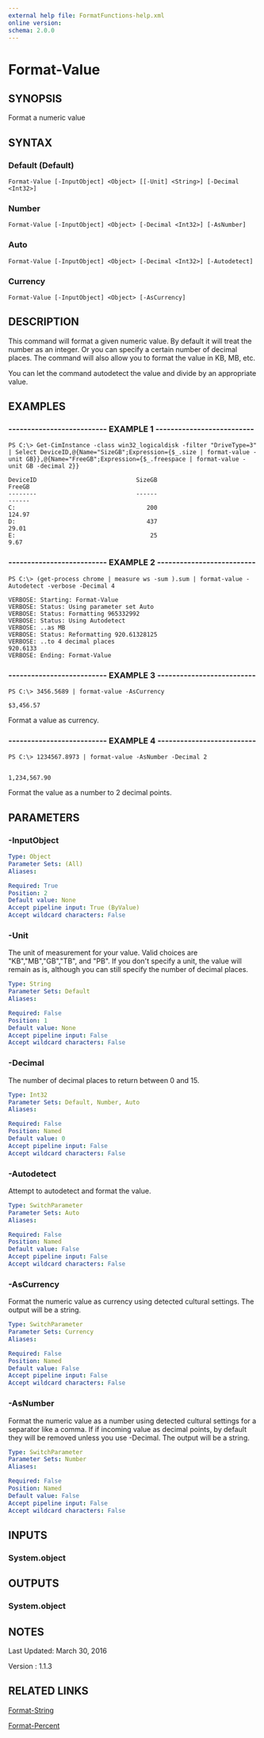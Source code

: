 ```yaml
---
external help file: FormatFunctions-help.xml
online version: 
schema: 2.0.0
---
```


# Format-Value

## SYNOPSIS
Format a numeric value

## SYNTAX

### Default (Default)
```
Format-Value [-InputObject] <Object> [[-Unit] <String>] [-Decimal <Int32>]
```

### Number
```
Format-Value [-InputObject] <Object> [-Decimal <Int32>] [-AsNumber]
```

### Auto
```
Format-Value [-InputObject] <Object> [-Decimal <Int32>] [-Autodetect]
```

### Currency
```
Format-Value [-InputObject] <Object> [-AsCurrency]
```

## DESCRIPTION
This command will format a given numeric value. By default it will treat the number as an integer. Or you can specify a certain number of decimal places. The command will also allow you to format the value in KB, MB, etc.

You can let the command autodetect the value and divide by an appropriate value.

## EXAMPLES

### -------------------------- EXAMPLE 1 --------------------------
```
PS C:\> Get-CimInstance -class win32_logicaldisk -filter "DriveType=3" | Select DeviceID,@{Name="SizeGB";Expression={$_.size | format-value -unit GB}},@{Name="FreeGB";Expression={$_.freespace | format-value -unit GB -decimal 2}}

DeviceID                            SizeGB                                      FreeGB
--------                            ------                                      ------
C:                                     200                                      124.97
D:                                     437                                       29.01
E:                                      25                                        9.67
```

### -------------------------- EXAMPLE 2 --------------------------
```
PS C:\> (get-process chrome | measure ws -sum ).sum | format-value -Autodetect -verbose -Decimal 4

VERBOSE: Starting: Format-Value
VERBOSE: Status: Using parameter set Auto
VERBOSE: Status: Formatting 965332992
VERBOSE: Status: Using Autodetect
VERBOSE: ..as MB
VERBOSE: Status: Reformatting 920.61328125
VERBOSE: ..to 4 decimal places
920.6133
VERBOSE: Ending: Format-Value
```

### -------------------------- EXAMPLE 3 --------------------------
```
PS C:\> 3456.5689 | format-value -AsCurrency

$3,456.57
```
Format a value as currency.

### -------------------------- EXAMPLE 4 --------------------------
```
PS C:\> 1234567.8973 | format-value -AsNumber -Decimal 2


1,234,567.90
```
Format the value as a number to 2 decimal points.

## PARAMETERS

### -InputObject


```yaml
Type: Object
Parameter Sets: (All)
Aliases: 

Required: True
Position: 2
Default value: None
Accept pipeline input: True (ByValue)
Accept wildcard characters: False
```

### -Unit
The unit of measurement for your value.
Valid choices are "KB","MB","GB","TB", and "PB".
If you don't specify a unit, the value will remain as is, although you can still specify the number of decimal places.

```yaml
Type: String
Parameter Sets: Default
Aliases: 

Required: False
Position: 1
Default value: None
Accept pipeline input: False
Accept wildcard characters: False
```

### -Decimal
The number of decimal places to return between 0 and 15.

```yaml
Type: Int32
Parameter Sets: Default, Number, Auto
Aliases: 

Required: False
Position: Named
Default value: 0
Accept pipeline input: False
Accept wildcard characters: False
```

### -Autodetect
Attempt to autodetect and format the value.

```yaml
Type: SwitchParameter
Parameter Sets: Auto
Aliases: 

Required: False
Position: Named
Default value: False
Accept pipeline input: False
Accept wildcard characters: False
```

### -AsCurrency
Format the numeric value as currency using detected cultural settings. The output will be a string.

```yaml
Type: SwitchParameter
Parameter Sets: Currency
Aliases: 

Required: False
Position: Named
Default value: False
Accept pipeline input: False
Accept wildcard characters: False
```

### -AsNumber
Format the numeric value as a number using detected cultural settings for a separator like a comma.
If if incoming value as decimal points, by default they will be removed unless you use -Decimal.
The output will be a string.

```yaml
Type: SwitchParameter
Parameter Sets: Number
Aliases: 

Required: False
Position: Named
Default value: False
Accept pipeline input: False
Accept wildcard characters: False
```

## INPUTS
### System.object
## OUTPUTS
### System.object

## NOTES
Last Updated: March 30, 2016 

Version     : 1.1.3

## RELATED LINKS

[Format-String]()

[Format-Percent]()

